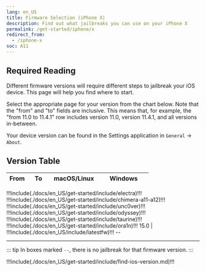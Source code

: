 ```yaml
---
lang: en_US
title: Firmware Selection (iPhone X)
description: Find out what jailbreaks you can use on your iPhone X
permalink: /get-started/iphone/x
redirect_from:
  - /iphone-x
soc: A11
---
```


## Required Reading

Different firmware versions will require different steps to jailbreak your iOS device. This page will help you find where to start.

Select the appropriate page for your version from the chart below. Note that the "from" and "to" fields are inclusive. This means that, for example, the "from 11.0 to 11.4.1" row includes version 11.0, version 11.4.1, and all versions in-between.

Your device version can be found in the Settings application in `General` -> `About`.

## Version Table

From   | To     | macOS/Linux | Windows <colgroup><col style="width:15%;"><col style="width:15%;"><col style="width:35%;"><col style="width:35%;"></colgroup>
:-:    | :-:    | :-:         | :-:
!!!include(./docs/en_US/get-started/include/electra)!!!
!!!include(./docs/en_US/get-started/include/chimera-a11-a12)!!!
!!!include(./docs/en_US/get-started/include/unc0ver)!!!
!!!include(./docs/en_US/get-started/include/odyssey)!!!
!!!include(./docs/en_US/get-started/include/taurine)!!!
!!!include(./docs/en_US/get-started/include/ora1n)!!!
15.0   | !!!include(./docs/en_US/include/latestfw)!!! <td colspan=2>--</td>

---

::: tip
In boxes marked `--`, there is no jailbreak for that firmware version.
:::

!!!include(./docs/en_US/get-started/include/find-ios-version.md)!!!